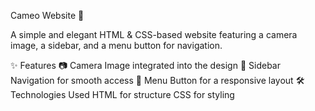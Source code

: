 Cameo Website 📸

A simple and elegant HTML & CSS-based website featuring a camera image, a sidebar, and a menu button for navigation.

✨ Features
📷 Camera Image integrated into the design
📂 Sidebar Navigation for smooth access
📌 Menu Button for a responsive layout
🛠️ Technologies Used
    HTML for structure
    CSS for styling
